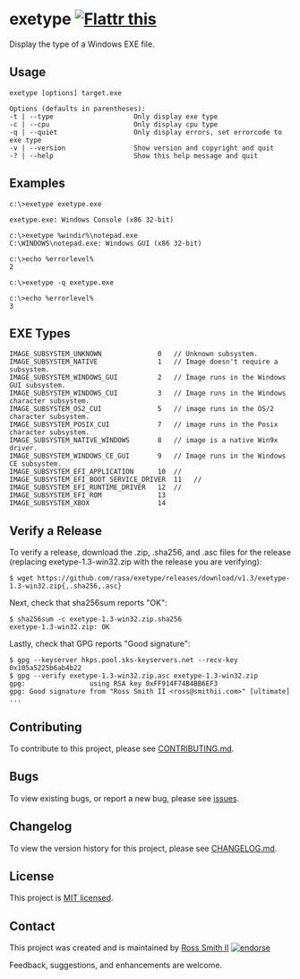 # exetype [![Flattr this][flatter_png]][flatter]

Display the type of a Windows EXE file.

## Usage

````
exetype [options] target.exe

Options (defaults in parentheses):
-t | --type                    Only display exe type
-c | --cpu                     Only display cpu type
-q | --quiet                   Only display errors, set errorcode to exe type
-v | --version                 Show version and copyright and quit
-? | --help                    Show this help message and quit
````

## Examples

````batch
c:\>exetype exetype.exe

exetype.exe: Windows Console (x86 32-bit)

c:\>exetype %windir%\notepad.exe
C:\WINDOWS\notepad.exe: Windows GUI (x86 32-bit)

c:\>echo %errorlevel%
2

c:\>exetype -q exetype.exe

c:\>echo %errorlevel%
3
````

## EXE Types

````
IMAGE_SUBSYSTEM_UNKNOWN              0   // Unknown subsystem.
IMAGE_SUBSYSTEM_NATIVE               1   // Image doesn't require a subsystem.
IMAGE_SUBSYSTEM_WINDOWS_GUI          2   // Image runs in the Windows GUI subsystem.
IMAGE_SUBSYSTEM_WINDOWS_CUI          3   // Image runs in the Windows character subsystem.
IMAGE_SUBSYSTEM_OS2_CUI              5   // image runs in the OS/2 character subsystem.
IMAGE_SUBSYSTEM_POSIX_CUI            7   // image runs in the Posix character subsystem.
IMAGE_SUBSYSTEM_NATIVE_WINDOWS       8   // image is a native Win9x driver.
IMAGE_SUBSYSTEM_WINDOWS_CE_GUI       9   // Image runs in the Windows CE subsystem.
IMAGE_SUBSYSTEM_EFI_APPLICATION      10  //
IMAGE_SUBSYSTEM_EFI_BOOT_SERVICE_DRIVER  11   //
IMAGE_SUBSYSTEM_EFI_RUNTIME_DRIVER   12  //
IMAGE_SUBSYSTEM_EFI_ROM              13
IMAGE_SUBSYSTEM_XBOX                 14
````

## Verify a Release

To verify a release, download the .zip, .sha256, and .asc files for the release 
(replacing exetype-1.3-win32.zip with the release you are verifying):

````
$ wget https://github.com/rasa/exetype/releases/download/v1.3/exetype-1.3-win32.zip{,.sha256,.asc}
````

Next, check that sha256sum reports "OK":
````
$ sha256sum -c exetype-1.3-win32.zip.sha256
exetype-1.3-win32.zip: OK
````

Lastly, check that GPG reports "Good signature":

````
$ gpg --keyserver hkps.pool.sks-keyservers.net --recv-key 0x105a5225b6ab4b22
$ gpg --verify exetype-1.3-win32.zip.asc exetype-1.3-win32.zip
gpg:                using RSA key 0xFF914F74B4BB6EF3
gpg: Good signature from "Ross Smith II <ross@smithii.com>" [ultimate]
...
````

## Contributing

To contribute to this project, please see [CONTRIBUTING.md](CONTRIBUTING.md).

## Bugs

To view existing bugs, or report a new bug, please see [issues](../../issues).

## Changelog

To view the version history for this project, please see [CHANGELOG.md](CHANGELOG.md).

## License

This project is [MIT licensed](LICENSE).

## Contact

This project was created and is maintained by [Ross Smith II][] [![endorse][endorse_png]][endorse]

Feedback, suggestions, and enhancements are welcome.

[Ross Smith II]: mailto:ross@smithii.com "ross@smithii.com"
[flatter]: https://flattr.com/submit/auto?user_id=rasa&url=https%3A%2F%2Fgithub.com%2Frasa%2Fexetype
[flatter_png]: http://button.flattr.com/flattr-badge-large.png "Flattr this"
[endorse]: https://coderwall.com/rasa
[endorse_png]: https://api.coderwall.com/rasa/endorsecount.png "endorse"

